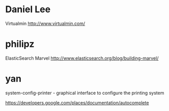 # Daniel Lee

Virtualmin
<http://www.virtualmin.com/>  

# philipz

ElasticSearch Marvel
<http://www.elasticsearch.org/blog/building-marvel/>  

# yan

system-config-printer - graphical interface to configure the printing system

<https://developers.google.com/places/documentation/autocomplete>  